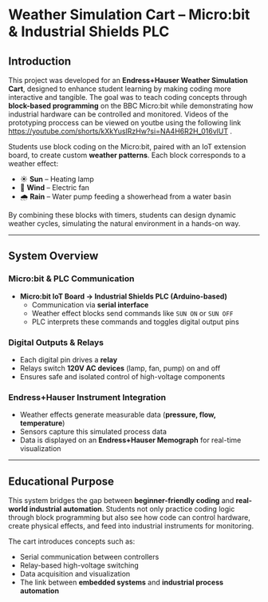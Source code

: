 # Weather Simulation Cart – Micro:bit & Industrial Shields PLC  

## Introduction  
This project was developed for an **Endress+Hauser Weather Simulation Cart**, designed to enhance student learning by making coding more interactive and tangible. The goal was to teach coding concepts through **block-based programming** on the BBC Micro:bit while demonstrating how industrial hardware can be controlled and monitored. Videos of the prototyping proccess can be viewed on youtbe using the following link https://youtube.com/shorts/kXkYusIRzHw?si=NA4H6R2H_016vlUT .

Students use block coding on the Micro:bit, paired with an IoT extension board, to create custom **weather patterns**. Each block corresponds to a weather effect:  

- ☀️ **Sun** – Heating lamp  
- 💨 **Wind** – Electric fan  
- 🌧️ **Rain** – Water pump feeding a showerhead from a water basin  

By combining these blocks with timers, students can design dynamic weather cycles, simulating the natural environment in a hands-on way.  

---

## System Overview  

### Micro:bit & PLC Communication  
- **Micro:bit IoT Board → Industrial Shields PLC (Arduino-based)**  
  - Communication via **serial interface**  
  - Weather effect blocks send commands like `SUN ON` or `SUN OFF`  
  - PLC interprets these commands and toggles digital output pins  

### Digital Outputs & Relays  
- Each digital pin drives a **relay**  
- Relays switch **120V AC devices** (lamp, fan, pump) on and off  
- Ensures safe and isolated control of high-voltage components  

### Endress+Hauser Instrument Integration  
- Weather effects generate measurable data (**pressure, flow, temperature**)  
- Sensors capture this simulated process data  
- Data is displayed on an **Endress+Hauser Memograph** for real-time visualization  

---

## Educational Purpose  
This system bridges the gap between **beginner-friendly coding** and **real-world industrial automation**. Students not only practice coding logic through block programming but also see how code can control hardware, create physical effects, and feed into industrial instruments for monitoring.  

The cart introduces concepts such as:  

- Serial communication between controllers  
- Relay-based high-voltage switching  
- Data acquisition and visualization  
- The link between **embedded systems** and **industrial process automation**  
